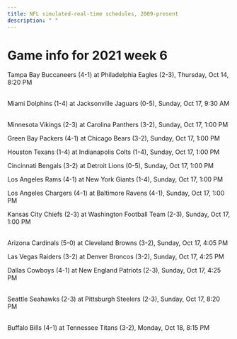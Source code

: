 ```yaml
---
title: NFL simulated-real-time schedules, 2009-present
description: " "
---
```


# Game info for 2021 week 6

Tampa Bay Buccaneers (4-1) at Philadelphia Eagles (2-3), Thursday, Oct 14, 8:20 PM

<br/>Miami Dolphins (1-4) at Jacksonville Jaguars (0-5), Sunday, Oct 17, 9:30 AM

<br/>Minnesota Vikings (2-3) at Carolina Panthers (3-2), Sunday, Oct 17, 1:00 PM

Green Bay Packers (4-1) at Chicago Bears (3-2), Sunday, Oct 17, 1:00 PM

Houston Texans (1-4) at Indianapolis Colts (1-4), Sunday, Oct 17, 1:00 PM

Cincinnati Bengals (3-2) at Detroit Lions (0-5), Sunday, Oct 17, 1:00 PM

Los Angeles Rams (4-1) at New York Giants (1-4), Sunday, Oct 17, 1:00 PM

Los Angeles Chargers (4-1) at Baltimore Ravens (4-1), Sunday, Oct 17, 1:00 PM

Kansas City Chiefs (2-3) at Washington Football Team (2-3), Sunday, Oct 17, 1:00 PM

<br/>Arizona Cardinals (5-0) at Cleveland Browns (3-2), Sunday, Oct 17, 4:05 PM

Las Vegas Raiders (3-2) at Denver Broncos (3-2), Sunday, Oct 17, 4:25 PM

Dallas Cowboys (4-1) at New England Patriots (2-3), Sunday, Oct 17, 4:25 PM

<br/>Seattle Seahawks (2-3) at Pittsburgh Steelers (2-3), Sunday, Oct 17, 8:20 PM

<br/>Buffalo Bills (4-1) at Tennessee Titans (3-2), Monday, Oct 18, 8:15 PM

